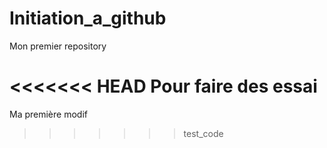 # Initiation_a_github
Mon premier repository

<<<<<<< HEAD
Pour faire des essai
=======
Ma première modif 
>>>>>>> test_code
